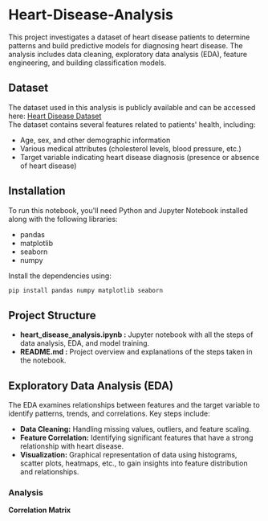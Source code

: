 # Heart-Disease-Analysis
This project investigates a dataset of heart disease patients to determine patterns and build predictive models for diagnosing heart disease. The analysis includes data cleaning, exploratory data analysis (EDA), feature engineering, and building classification models.

## Dataset
The dataset used in this analysis is publicly available and can be accessed here: [Heart Disease Dataset](https://www.kaggle.com/datasets/johnsmith88/heart-disease-dataset/data)  
The dataset contains several features related to patients' health, including:
- Age, sex, and other demographic information
- Various medical attributes (cholesterol levels, blood pressure, etc.)
- Target variable indicating heart disease diagnosis (presence or absence of heart disease)

## Installation
To run this notebook, you'll need Python and Jupyter Notebook installed along with the following libraries:
- pandas
- matplotlib
- seaborn
- numpy

Install the dependencies using:  
```bash
pip install pandas numpy matplotlib seaborn
```

## Project Structure
- **heart_disease_analysis.ipynb :** Jupyter notebook with all the steps of data analysis, EDA, and model training.
- **README.md :** Project overview and explanations of the steps taken in the notebook.

## Exploratory Data Analysis (EDA)
The EDA examines relationships between features and the target variable to identify patterns, trends, and correlations. Key steps include:
- **Data Cleaning:** Handling missing values, outliers, and feature scaling.
- **Feature Correlation:** Identifying significant features that have a strong relationship with heart disease.
- **Visualization:** Graphical representation of data using histograms, scatter plots, heatmaps, etc., to gain insights into feature distribution and relationships.

### Analysis
**Correlation Matrix**  
